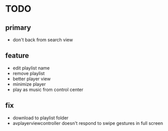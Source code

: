 
# TODO

## primary
* don't back from search view


## feature
* edit playlist name
* remove playlist
* better player view
* minimize player
* play as music from control center

## fix
* download to playlist folder
* avplayerviewcontroller doesn't respond to swipe gestures in full screen
